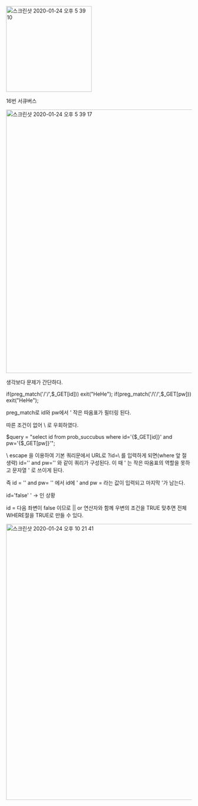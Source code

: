 <img width="232" alt="스크린샷 2020-01-24 오후 5 39 10" src="https://user-images.githubusercontent.com/54495632/73055986-50a06f80-3ed1-11ea-9c70-f9124b65acdb.png">

16번 서큐버스

<img width="713" alt="스크린샷 2020-01-24 오후 5 39 17" src="https://user-images.githubusercontent.com/54495632/73056210-cf95a800-3ed1-11ea-9a66-da15f679cc16.png">

생각보다 문제가 간단하다.

if(preg_match('/\'/',$_GET[id])) exit("HeHe");
if(preg_match('/\'/',$_GET[pw])) exit("HeHe");

preg_match로 id와 pw에서 ' 작은 따옴표가 필터링 된다.

따른 조건이 없어 \ 로 우회하였다.

$query = "select id from prob_succubus where id='{$_GET[id]}' and pw='{$_GET[pw]}'"; 

\ escape 을 이용하여
기본 쿼리문에서 URL로 ?id=\ 를 입력하게 되면(where 앞 절 생략)
 id='\' and pw='' 와 같이 쿼리가 구성된다. 이 때 \' 는 작은 따옴표의 역할을 못하고
문자열 ' 로 쓰이게 된다.

즉 id = '\' and pw= '' 에서 id에 \' and pw = 라는 값이 입력되고 마지막 '가 남는다.

id='false' ' -> 인 상황

id = 다음 좌변이 false 이므로 || or 연산자와 함께 우변의 조건을 TRUE 맞추면
전체 WHERE절을 TRUE로 만들 수 있다.

<img width="747" alt="스크린샷 2020-01-24 오후 10 21 41" src="https://user-images.githubusercontent.com/54495632/73073483-ca991e80-3efa-11ea-969d-eb1751341251.png">